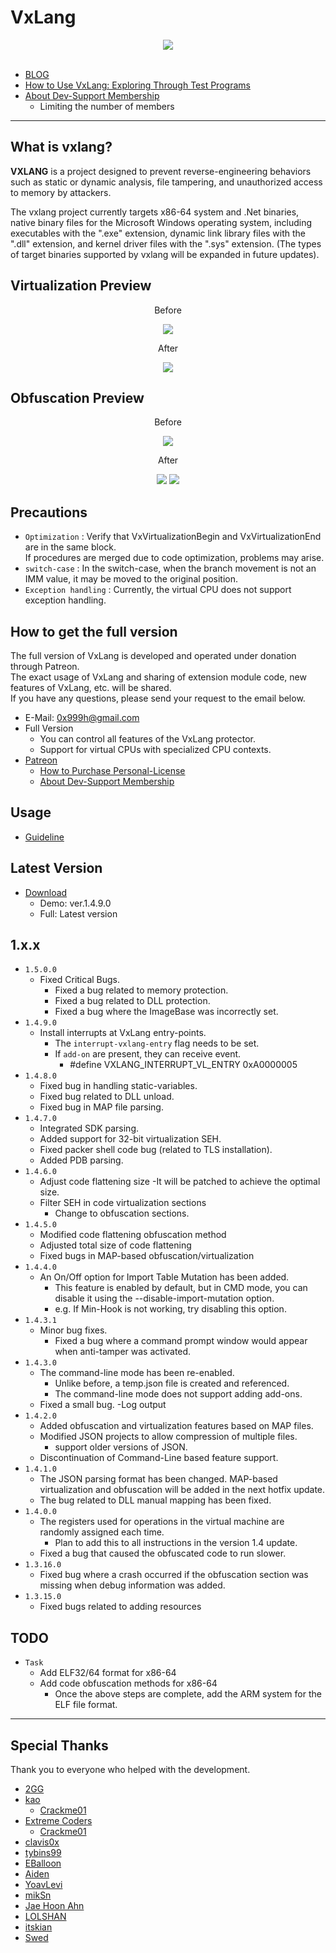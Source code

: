 # VxLang

<div align="center">
   <a href="https://vxlang.github.io/">
      <img src="https://vxlang.github.io/image/vxlang.gif" loop=infinite style="max-width: 100%; height: auto;" />
   </a>
</div>
<br>

- [BLOG](https://vxlang.github.io/)
- [How to Use VxLang: Exploring Through Test Programs](https://www.patreon.com/posts/92188141)
- [About Dev-Support Membership](https://www.patreon.com/posts/about-dev-106063562)
  - Limiting the number of members

---

## What is vxlang?

**VXLANG** is a project designed to prevent reverse-engineering behaviors such as static or dynamic analysis, file tampering, and unauthorized access to memory by attackers. 

The vxlang project currently targets x86-64 system and .Net binaries, native binary files for the Microsoft Windows operating system, including executables with the ".exe" extension, dynamic link library files with the ".dll" extension, and kernel driver files with the ".sys" extension. (The types of target binaries supported by vxlang will be expanded in future updates).

## Virtualization Preview

<div align="center">
   <p>Before</p>
   <img src="https://vxlang.github.io/image/VMBegin.png" style="max-width: 100%; height: auto;" />
   <p>After</p>
   <img src="https://vxlang.github.io/image/VMEnd.png" style="max-width: 100%; height: auto;" />
</div>

## Obfuscation Preview

<div align="center">
   <p>Before</p>
   <img src="https://vxlang.github.io/image/bef.PNG" style="max-width: 100%; height: auto;" />
   <p>After</p>
   <img src="https://vxlang.github.io/image/cff-1-1.png" style="max-width: 50%; height: auto;" /> 
   <img src="https://vxlang.github.io/image/cff-1-2.png" style="max-width: 50%; height: auto;" /> 
</div>

## Precautions

- `Optimization` : Verify that VxVirtualizationBegin and VxVirtualizationEnd are in the same block.  
  If procedures are merged due to code optimization, problems may arise.
- `switch-case` : In the switch-case, when the branch movement is not an IMM value, it may be moved to the original position.
- `Exception handling` : Currently, the virtual CPU does not support exception handling.
  
## How to get the full version

The full version of VxLang is developed and operated under donation through Patreon.  
The exact usage of VxLang and sharing of extension module code, new features of VxLang, etc. will be shared.  
If you have any questions, please send your request to the email below.

- E-Mail: 0x999h@gmail.com
- Full Version
  - You can control all features of the VxLang protector.
  - Support for virtual CPUs with specialized CPU contexts.
- [Patreon](https://www.patreon.com/vxlang)
  - [How to Purchase Personal-License](https://www.patreon.com/posts/how-to-purchase-104911282)
  - [About Dev-Support Membership](https://www.patreon.com/posts/about-dev-106063562)

## Usage

- [Guideline](https://www.patreon.com/posts/vxlang-93493825)

## Latest Version

- [Download](https://vxlang.github.io/download.html)
  - Demo: ver.1.4.9.0
  - Full: Latest version
 
1.x.x
---
- `1.5.0.0`
  - Fixed Critical Bugs.
    - Fixed a bug related to memory protection.
    - Fixed a bug related to DLL protection.
    - Fixed a bug where the ImageBase was incorrectly set.
- `1.4.9.0`
  - Install interrupts at VxLang entry-points.
    - The `interrupt-vxlang-entry` flag needs to be set.
    - If `add-on` are present, they can receive event.
      - #define VXLANG_INTERRUPT_VL_ENTRY    0xA0000005  
- `1.4.8.0`
  - Fixed bug in handling static-variables.
  - Fixed bug related to DLL unload.
  - Fixed bug in MAP file parsing.  
- `1.4.7.0`
  - Integrated SDK parsing.
  - Added support for 32-bit virtualization SEH.
  - Fixed packer shell code bug (related to TLS installation).
  - Added PDB parsing.
- `1.4.6.0`
  - Adjust code flattening size
    -It will be patched to achieve the optimal size.
  - Filter SEH in code virtualization sections
    - Change to obfuscation sections.  
- `1.4.5.0`
  - Modified code flattening obfuscation method
  - Adjusted total size of code flattening
  - Fixed bugs in MAP-based obfuscation/virtualization
- `1.4.4.0`
  - An On/Off option for Import Table Mutation has been added.
    - This feature is enabled by default, but in CMD mode, you can disable it using the --disable-import-mutation option.
    - e.g. If Min-Hook is not working, try disabling this option.
- `1.4.3.1`
  - Minor bug fixes.
    - Fixed a bug where a command prompt window would appear when anti-tamper was activated.
- `1.4.3.0`
  - The command-line mode has been re-enabled.
    - Unlike before, a temp.json file is created and referenced.
    - The command-line mode does not support adding add-ons.
  - Fixed a small bug.
    -Log output
- `1.4.2.0`
  - Added obfuscation and virtualization features based on MAP files.
  - Modified JSON projects to allow compression of multiple files.
    - support older versions of JSON.   
  - Discontinuation of Command-Line based feature support.
- `1.4.1.0`
  - The JSON parsing format has been changed. MAP-based virtualization and obfuscation will be added in the next hotfix update.
  - The bug related to DLL manual mapping has been fixed. 
- `1.4.0.0`
  - The registers used for operations in the virtual machine are randomly assigned each time.
    - Plan to add this to all instructions in the version 1.4 update.
  - Fixed a bug that caused the obfuscated code to run slower.
- `1.3.16.0`
  - Fixed bug where a crash occurred if the obfuscation section was missing when debug information was added.
- `1.3.15.0`
  - Fixed bugs related to adding resources

## TODO
- `Task`
  - Add ELF32/64 format for x86-64
  - Add code obfuscation methods for x86-64
    - Once the above steps are complete, add the ARM system for the ELF file format.
    
---

## Special Thanks

Thank you to everyone who helped with the development.

- [2GG](https://twitter.com/2gg) 
- [kao](https://lifeinhex.com/) 
  - [Crackme01](https://forum.tuts4you.com/topic/43809-users-desktop-crackme/#comment-213340) 
- [Extreme Coders](https://github.com/extremecoders-re/tuts4you_users_desktop_crackme_writeup) 
  - [Crackme01](https://forum.tuts4you.com/topic/43809-users-desktop-crackme/#comment-213328)  
- [clavis0x](https://github.com/clavis0x)
- [tybins99](https://github.com/tybins99) 
- [EBalloon](https://github.com/EBalloon)
- [Aiden](https://github.com/aidenosys)
- [YoavLevi](https://github.com/YoavLevi)
- [mikSn](https://github.com/mikSn)
- [Jae Hoon Ahn](https://github.com/dkswognsdi)
- [LOLSHAN](https://github.com/LOLSHAN)
- [itskian](https://github.com/itskian)
- [Swed]()

  
  
  
